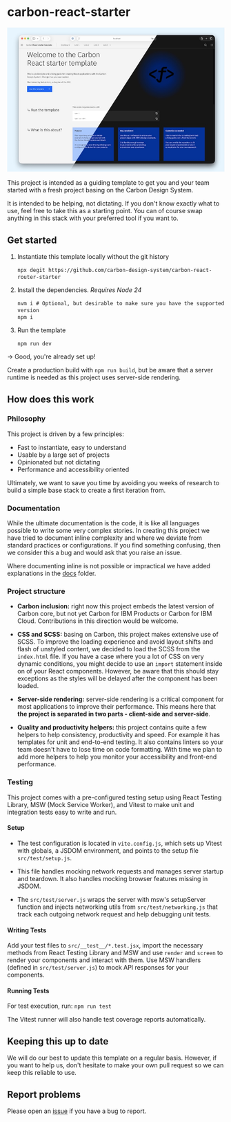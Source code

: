 # carbon-react-starter

![Screen capture of the app home screen](public/home-page.jpg)

This project is intended as a guiding template to get you and your team started with a fresh project basing on the Carbon Design System.

It is intended to be helping, not dictating. If you don't know exactly what to use, feel free to take this as a starting point. You can of course swap anything in this stack with your preferred tool if you want to.

## Get started

1. Instantiate this template locally without the git history
   ```
   npx degit https://github.com/carbon-design-system/carbon-react-router-starter
   ```
1. Install the dependencies. _Requires Node 24_
   ```
   nvm i # Optional, but desirable to make sure you have the supported version
   npm i
   ```
1. Run the template
   ```
   npm run dev
   ```

→ Good, you're already set up!

Create a production build with `npm run build`, but be aware that a server runtime is needed as this project uses server-side rendering.

## How does this work

### Philosophy

This project is driven by a few principles:

- Fast to instantiate, easy to understand
- Usable by a large set of projects
- Opinionated but not dictating
- Performance and accessibility oriented

Ultimately, we want to save you time by avoiding you weeks of research to build a simple base stack to create a first iteration from.

### Documentation

While the ultimate documentation is the code, it is like all languages possible to write some very complex stories. In creating this project we have tried to document inline complexity and where we deviate from standard practices or configurations. If you find something confusing, then we consider this a bug and would ask that you raise an issue.

Where documenting inline is not possible or impractical we have added explanations in the [docs](./docs) folder.

### Project structure

- **Carbon inclusion:** right now this project embeds the latest version of Carbon core, but not yet Carbon for IBM Products or Carbon for IBM Cloud. Contributions in this direction would be welcome.

- **CSS and SCSS:** basing on Carbon, this project makes extensive use of SCSS. To improve the loading experience and avoid layout shifts and flash of unstyled content, we decided to load the SCSS from the `index.html` file. If you have a case where you a lot of CSS on very dynamic conditions, you might decide to use an `import` statement inside on of your React components. However, be aware that this should stay exceptions as the styles will be delayed after the component has been loaded.

- **Server-side rendering:** server-side rendering is a critical component for most applications to improve their performance. This means here that **the project is separated in two parts - client-side and server-side**.

- **Quality and productivity helpers:** this project contains quite a few helpers to help consistency, productivity and speed. For example it has templates for unit and end-to-end testing. It also contains linters so your team doesn't have to lose time on code formatting.
  With time we plan to add more helpers to help you monitor your accessibility and front-end performance.

### Testing

This project comes with a pre-configured testing setup using React Testing Library, MSW (Mock Service Worker), and Vitest to make unit and integration tests easy to write and run.

#### Setup

- The test configuration is located in `vite.config.js`, which sets up Vitest with globals, a JSDOM environment, and points to the setup file `src/test/setup.js`.

- This file handles mocking network requests and manages server startup and teardown. It also handles mocking browser features missing in JSDOM.

- The `src/test/server.js` wraps the server with msw's setupServer function and injects networking utils from `src/test/networking.js` that track each outgoing network request and help debugging unit tests.

#### Writing Tests

Add your test files to `src/__test__/*.test.jsx`, import the necessary methods from React Testing Library and MSW and use `render` and `screen` to render your components and interact with them. Use MSW handlers (defined in `src/test/server.js`) to mock API responses for your components.

#### Running Tests

For test execution, run:
`npm run test`

The Vitest runner will also handle test coverage reports automatically.

## Keeping this up to date

We will do our best to update this template on a regular basis. However, if you want to help us, don't hesitate to make your own pull request so we can keep this reliable to use.

## Report problems

Please open an [issue](issues) if you have a bug to report.
